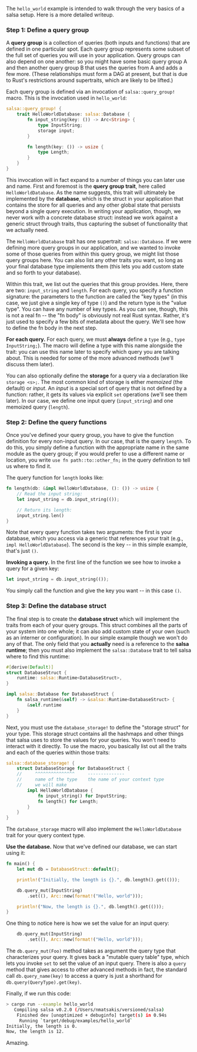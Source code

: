 The `hello_world` example is intended to walk through the very basics
of a salsa setup. Here is a more detailed writeup.

### Step 1: Define a query group

A **query group** is a collection of queries (both inputs and
functions) that are defined in one particular spot. Each query group
represents some subset of the full set of queries you will use in your
application. Query groups can also depend on one another: so you might
have some basic query group A and then another query group B that uses
the queries from A and adds a few more. (These relationships must form
a DAG at present, but that is due to Rust's restrictions around
supertraits, which are likely to be lifted.)

Each query group is defined via an invocation of `salsa::query_group!`
macro. This is the invocation used in `hello_world`:

```rust
salsa::query_group! {
    trait HelloWorldDatabase: salsa::Database {
        fn input_string(key: ()) -> Arc<String> {
            type InputString;
            storage input;
        }

        fn length(key: ()) -> usize {
            type Length;
        }
    }
}
```

This invocation will in fact expand to a number of things you can
later use and name. First and foremost is the **query group trait**,
here called `HelloWorldDatabase`. As the name suggests, this trait
will ultimately be implemented by the **database**, which is the
struct in your application that contains the store for all queries and
any other global state that persists beyond a single query execution.
In writing your application, though, we never work with a concrete
database struct: instead we work against a generic struct through
traits, thus capturing the subset of functionality that we actually
need.

The `HelloWorldDatabase` trait has one supertrait:
`salsa::Database`. If we were defining more query groups in our
application, and we wanted to invoke some of those queries from within
this query group, we might list those query groups here. You can also
list any other traits you want, so long as your final database type
implements them (this lets you add custom state and so forth to your
database).

Within this trait, we list out the queries that this group provides.
Here, there are two: `input_string` and `length`. For each query, you
specify a function signature: the parameters to the function are
called the "key types" (in this case, we just give a single key of
type `()`) and the return type is the "value type". You can have any
number of key types. As you can see, though, this is not a real fn --
the "fn body" is obviously not real Rust syntax. Rather, it's just
used to specify a few bits of metadata about the query. We'll see how
to define the fn body in the next step.

**For each query.** For each query, we must **always** define a `type`
(e.g., `type InputString;`).  The macro will define a type with this
name alongside the trait: you can use this name later to specify which
query you are talking about. This is needed for some of the more
advanced methods (we'll discuss them later).

You can also optionally define the **storage** for a query via a
declaration like `storage <s>;`. The most common kind of storage is
either *memoized* (the default) or *input*. An *input* is a special
sort of query that is not defined by a function: rather, it gets its
values via explicit `set` operations (we'll see them later). In our
case, we define one input query (`input_string`) and one memoized
query (`length`).

### Step 2: Define the query functions

Once you've defined your query group, you have to give the function
definition for every non-input query. In our case, that is the query
`length`. To do this, you simply define a function with the
appropriate name in the same module as the query group; if you would
prefer to use a different name or location, you write `use fn
path::to::other_fn;` in the query definition to tell us where to find
it.

The query function for `length` looks like:

```rust
fn length(db: &impl HelloWorldDatabase, (): ()) -> usize {
    // Read the input string:
    let input_string = db.input_string(());

    // Return its length:
    input_string.len()
}
```

Note that every query function takes two arguments: the first is your
database, which you access via a generic that references your trait
(e.g., `impl HelloWorldDatabase`). The second is the key -- in this
simple example, that's just `()`.

**Invoking a query.** In the first line of the function we see how to
invoke a query for a given key:

```rust
let input_string = db.input_string(());
```

You simply call the function and give the key you want -- in this case
`()`.

### Step 3: Define the database struct

The final step is to create the **database struct** which will
implement the traits from each of your query groups. This struct
combines all the parts of your system into one whole; it can also add
custom state of your own (such as an interner or configuration). In
our simple example though we won't do any of that. The only field that
you **actually** need is a reference to the **salsa runtime**; then
you must also implement the `salsa::Database` trait to tell salsa
where to find this runtime:

```rust
#[derive(Default)]
struct DatabaseStruct {
    runtime: salsa::Runtime<DatabaseStruct>,
}

impl salsa::Database for DatabaseStruct {
    fn salsa_runtime(&self) -> &salsa::Runtime<DatabaseStruct> {
        &self.runtime
    }
}
```

Next, you must use the `database_storage!` to define the "storage
struct" for your type. This storage struct contains all the hashmaps
and other things that salsa uses to store the values for your
queries. You won't need to interact with it directly. To use the
macro, you basically list out all the traits and each of the queries
within those traits:

```rust
salsa::database_storage! {
    struct DatabaseStorage for DatabaseStruct {
    //     ^^^^^^^^^^^^^^^     --------------
    //     name of the type    the name of your context type
    //     we will make
        impl HelloWorldDatabase {
            fn input_string() for InputString;
            fn length() for Length;
        }
    }
}
```

The `database_storage` macro will also implement the
`HelloWorldDatabase` trait for your query context type.

**Use the database.** Now that we've defined our database, we can
start using it:

```rust
fn main() {
    let mut db = DatabaseStruct::default();

    println!("Initially, the length is {}.", db.length().get(()));

    db.query_mut(InputString)
        .set((), Arc::new(format!("Hello, world")));

    println!("Now, the length is {}.", db.length().get(()));
}
```

One thing to notice here is how we set the value for an input query:

```rust
    db.query_mut(InputString)
        .set((), Arc::new(format!("Hello, world")));
```

The `db.query_mut(Foo)` method takes as argument the query type that
characterizes your query. It gives back a "mutable query table" type,
which lets you invoke `set` to set the value of an input query. There
is also a `query` method that gives access to other advanced methods
in fact, the standard call `db.query_name(key)` to access a query is
just a shorthand for `db.query(QueryType).get(key)`.

Finally, if we run this code:

```bash
> cargo run --example hello_world
   Compiling salsa v0.2.0 (/Users/nmatsakis/versioned/salsa)
    Finished dev [unoptimized + debuginfo] target(s) in 0.94s
     Running `target/debug/examples/hello_world`
Initially, the length is 0.
Now, the length is 12.
```

Amazing.

